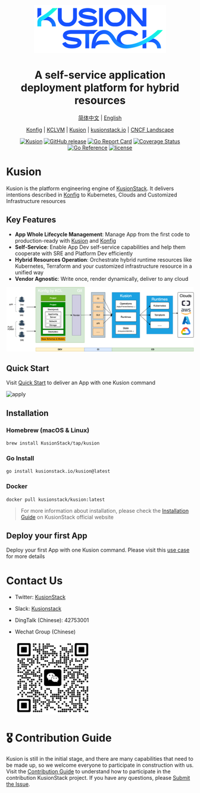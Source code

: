 <div align="center">
<p></p><p></p>
<p>
    <img  src="docs/logo.png">
</p>
<h1>A self-service application deployment platform for hybrid resources</h1>

[简体中文](https://github.com/KusionStack/kusion/blob/main/README-zh.md) | [English](https://github.com/KusionStack/kusion/blob/main/README.md) 

[Konfig](https://github.com/KusionStack/konfig) | [KCLVM](https://github.com/KusionStack/KCLVM) | [Kusion](https://github.com/KusionStack/kusion) | [kusionstack.io](https://kusionstack.io/) | [CNCF Landscape](https://landscape.cncf.io/?selected=kusion-stack)

[![Kusion](https://github.com/KusionStack/kusion/actions/workflows/release.yaml/badge.svg)](https://github.com/KusionStack/kusion/actions/workflows/release.yaml)
[![GitHub release](https://img.shields.io/github/release/KusionStack/kusion.svg)](https://github.com/KusionStack/kusion/releases)
[![Go Report Card](https://goreportcard.com/badge/github.com/KusionStack/kusion)](https://goreportcard.com/report/github.com/KusionStack/kusion)
[![Coverage Status](https://coveralls.io/repos/github/KusionStack/kusion/badge.svg)](https://coveralls.io/github/KusionStack/kusion)
[![Go Reference](https://pkg.go.dev/badge/github.com/KusionStack/kusion.svg)](https://pkg.go.dev/github.com/KusionStack/kusion)
[![license](https://img.shields.io/github/license/KusionStack/kusion.svg)](https://github.com/KusionStack/kusion/blob/main/LICENSE)
</div>

# Kusion

Kusion is the platform engineering engine of [KusionStack](https://github.com/KusionStack). It delivers intentions described in [Konfig](https://github.com/KusionStack/konfig) to Kubernetes, Clouds and Customized Infrastructure resources

## Key Features

- **App Whole Lifecycle Management**: Manage App from the first code to production-ready with [Kusion](https://github.com/KusionStack/kusion) and [Konfig](https://github.com/KusionStack/konfig)
- **Self-Service**: Enable App Dev self-service capabilities and help them cooperate with SRE and Platform Dev efficiently
- **Hybrid Resources Operation**: Orchestrate hybrid runtime resources like Kubernetes, Terraform and your customized infrastructure resource in a unified way
- **Vendor Agnostic**: Write once, render dynamically, deliver to any cloud

<div align="center">

![arch](docs/arch.png)
</div>

## Quick Start
Visit [Quick Start](https://kusionstack.io/docs/user_docs/getting-started/usecase) to deliver an App with one Kusion command

![apply](https://kusionstack.io/assets/images/apply-1cc90f7fe294b3b1414b4dd3a27a2d2b.gif)


## Installation

### Homebrew (macOS & Linux)

```shell
brew install KusionStack/tap/kusion
```

### Go Install

```shell
go install kusionstack.io/kusion@latest
```

### Docker

```
docker pull kusionstack/kusion:latest
```

> For more information about installation, please check the [Installation Guide](https://kusionstack.io/docs/user_docs/getting-started/install) on KusionStack official website

## Deploy your first App
Deploy your first App with one Kusion command. Please visit this [use case](https://kusionstack.io/docs/user_docs/getting-started/usecase) for more details

# Contact Us
- Twitter: [KusionStack](https://twitter.com/KusionStack)
- Slack: [Kusionstack](https://join.slack.com/t/kusionstack/shared_invite/zt-19lqcc3a9-_kTNwagaT5qwBE~my5Lnxg)
- DingTalk (Chinese): 42753001
- Wechat Group (Chinese)

  <img src="docs/wx_spark.jpg" width="200" height="200"/>


# 🎖︎ Contribution Guide

Kusion is still in the initial stage, and there are many capabilities that need to be made up, so we welcome everyone to participate in construction with us. Visit the [Contribution Guide](docs/contributing.md) to understand how to participate in the contribution KusionStack project. If you have any questions, please [Submit the Issue](https://github.com/KusionStack/kusion/issues).
